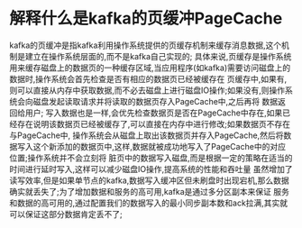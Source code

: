 # 解释什么是kafka的页缓冲PageCache
  kafka的页缓冲是指kafka利用操作系统提供的页缓存机制来缓存消息数据,这个机制是建立在操作系统层面的,而不是kafka自己实现的;
  具体来说,页缓存是操作系统用来缓存磁盘上的数据页的一种缓存区域,当应用程序(如kafka)需要访问磁盘上的数据时,操作系统会首先检查是否有相应的数据页已经被缓存在
页缓存中,如果有,则可以直接从内存中获取数据,而不必去磁盘上进行磁盘IO操作;如果没有,则操作系统会向磁盘发起读取请求并将读取的数据页存入PageCache中,之后再将
数据返回给用户;
  写入数据也是一样,会优先检查数据页是否在PageCache中存在,如果已经存在说明该数据页已经被缓存了,可以直接在内存中进行修改;如果数据页不存在与PageCache中,
操作系统会从磁盘上取出该数据页并存入PageCache,然后将数据写入这个新添加的数据页中,这样,数据就被成功地写入了PageCache中的对应位置;操作系统并不会立刻将
脏页中的数据写入磁盘,而是根据一定的策略在适当的时间进行延时写入,这样可以减少磁盘IO操作,提高系统的性能和吞吐量
  虽然增加了读写效率,但是如果单节点的kafka,数据写入缓冲区但未刷盘时出现宕机,那么数据确实就丢失了;为了增加数据和服务的高可用,kafka是通过多分区副本来保证
服务和数据的高可用的,通过配置我们的数据写入的最小同步副本数和ack拉满,其实就可以保证这部分数据肯定丢不了;  